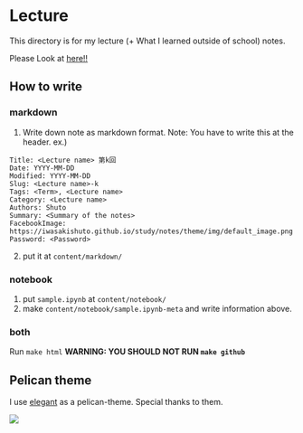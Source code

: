 # Lecture
This directory is for my lecture (+ What I learned outside of school) notes.

Please Look at [here!!](https://iwasakishuto.github.io/study/notes/)

## How to write
### markdown
1. Write down note as markdown format.
Note: You have to write this at the header.
ex.)
```
Title: <Lecture name> 第k回
Date: YYYY-MM-DD
Modified: YYYY-MM-DD
Slug: <Lecture name>-k
Tags: <Term>, <Lecture name>
Category: <Lecture name>
Authors: Shuto
Summary: <Summary of the notes>
FacebookImage: https://iwasakishuto.github.io/study/notes/theme/img/default_image.png
Password: <Password>
```

2. put it at `content/markdown/`

### notebook
1. put `sample.ipynb` at `content/notebook/`
2. make `content/notebook/sample.ipynb-meta` and write information above.

### both
Run `make html`
<b>WARNING: YOU SHOULD NOT RUN `make github`</b>

## Pelican theme
I use [elegant](https://github.com/Pelican-Elegant/elegant) as a pelican-theme. Special thanks to them.

<img src="https://github.com/Pelican-Elegant/elegant/blob/master/elegant-logo/elegant_logo.png?raw=true">
